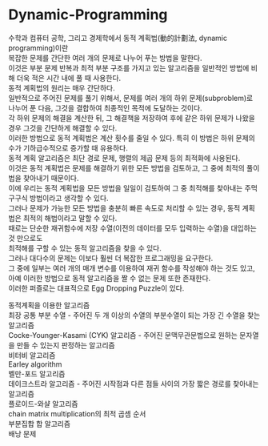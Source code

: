# Dynamic-Programming

수학과 컴퓨터 공학, 그리고 경제학에서 동적 계획법(動的計劃法, dynamic programming)이란  
복잡한 문제를 간단한 여러 개의 문제로 나누어 푸는 방법을 말한다.  
이것은 부분 문제 반복과 최적 부분 구조를 가지고 있는 알고리즘을 일반적인 방법에 비해 더욱 적은 시간 내에 풀 때 사용한다.  
동적 계획법의 원리는 매우 간단하다.  
일반적으로 주어진 문제를 풀기 위해서, 문제를 여러 개의 하위 문제(subproblem)로 나누어 푼 다음, 그것을 결합하여 최종적인 목적에 도달하는 것이다.  
각 하위 문제의 해결을 계산한 뒤, 그 해결책을 저장하여 후에 같은 하위 문제가 나왔을 경우 그것을 간단하게 해결할 수 있다.  
이러한 방법으로 동적 계획법은 계산 횟수를 줄일 수 있다. 특히 이 방법은 하위 문제의 수가 기하급수적으로 증가할 때 유용하다.  
동적 계획 알고리즘은 최단 경로 문제, 행렬의 제곱 문제 등의 최적화에 사용된다.  
이것은 동적 계획법은 문제를 해결하기 위한 모든 방법을 검토하고, 그 중에 최적의 풀이법을 찾아내기 때문이다.  
이에 우리는 동적 계획법을 모든 방법을 일일이 검토하여 그 중 최적해를 찾아내는 주먹구구식 방법이라고 생각할 수 있다.  
그러나 문제가 가능한 모든 방법을 충분히 빠른 속도로 처리할 수 있는 경우, 동적 계획법은 최적의 해법이라고 말할 수 있다.  
때로는 단순한 재귀함수에 저장 수열(이전의 데이터를 모두 입력하는 수열)을 대입하는 것 만으로도  
최적해를 구할 수 있는 동적 알고리즘을 찾을 수 있다.  
그러나 대다수의 문제는 이보다 훨씬 더 복잡한 프로그래밍을 요구한다.  
그 중에 일부는 여러 개의 매개 변수를 이용하여 재귀 함수를 작성해야 하는 것도 있고,  
아예 이러한 방법으로 동적 알고리즘을 짤 수 없는 문제 또한 존재한다.  
이러한 퍼즐로는 대표적으로 Egg Dropping Puzzle이 있다.  
  
동적계획을 이용한 알고리즘  
최장 공통 부분 수열 - 주어진 두 개 이상의 수열의 부분수열이 되는 가장 긴 수열을 찾는 알고리즘  
Cocke-Younger-Kasami (CYK) 알고리즘 - 주어진 문맥무관문법으로 원하는 문자열을 만들 수 있는지 판정하는 알고리즘  
비터비 알고리즘  
Earley algorithm  
벨만-포드 알고리즘  
데이크스트라 알고리즘 - 주어진 시작점과 다른 점들 사이의 가장 짧은 경로를 찾아내는 알고리즘  
플로이드-와샬 알고리즘  
chain matrix multiplication의 최적 곱셈 순서  
부분집합 합 알고리즘  
배낭 문제  
  
